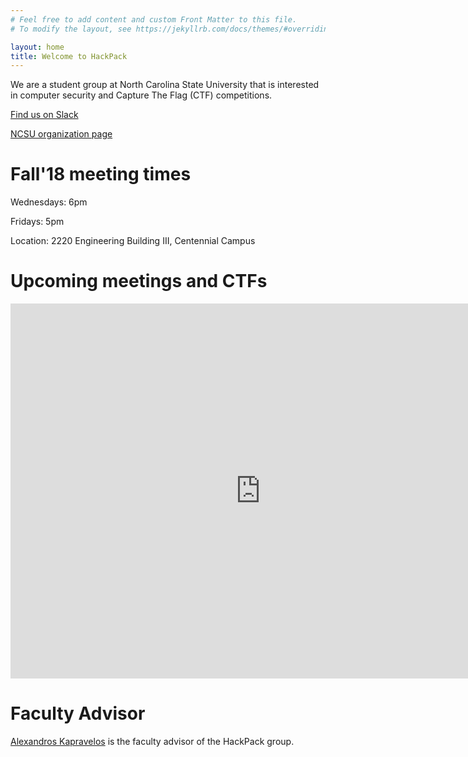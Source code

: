 ```yaml
---
# Feel free to add content and custom Front Matter to this file.
# To modify the layout, see https://jekyllrb.com/docs/themes/#overriding-theme-defaults

layout: home
title: Welcome to HackPack
---
```


We are a student group at North Carolina State University that is interested in computer security and Capture The Flag (CTF) competitions.

[Find us on Slack](https://ncsu-hackpack.slack.com/)

[NCSU organization page](https://getinvolved.ncsu.edu/organization/HackPack/)

# Fall'18 meeting times

Wednesdays: 6pm

Fridays: 5pm

Location: 2220 Engineering Building III, Centennial Campus

# Upcoming meetings and CTFs

<iframe src="https://calendar.google.com/calendar/embed?src=ncsu.edu_l7mekurctt7duc1547160m91b8%40group.calendar.google.com&ctz=America%2FNew_York" style="border: 0" width="800" height="600" frameborder="0" scrolling="no"></iframe>

# Faculty Advisor
[Alexandros Kapravelos](https://kapravelos.com) is the faculty advisor of the HackPack group.
